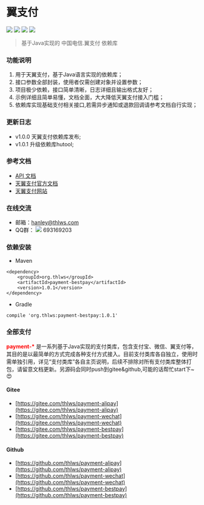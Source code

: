 翼支付
============
[![](https://img.shields.io/badge/release-v1.0.1-green.svg)](https://github.com/thlws/payment-bestpay)   [![](https://img.shields.io/badge/license-Apache--2-yellowgreen.svg)](https://www.apache.org/licenses/LICENSE-2.0.html)  [![](https://img.shields.io/badge/maven%20central-v1.0.1-orange.svg)](https://search.maven.org/artifact/org.thlws/payment-bestpay/1.0.1/jar) 
[![](https://img.shields.io/badge/jdk-1.7%2B-red.svg)](https://www.oracle.com/technetwork/java/javase/downloads/index.html)
> 基于Java实现的 中国电信.翼支付  依赖库

### 功能说明
1. 用于天翼支付，基于Java语言实现的依赖库；
2. 接口参数全部封装，使用者仅需创建对象并设置参数；
3. 项目极少依赖，接口简单清晰，日志详细且输出格式友好；
4. 示例详细且简单易懂，文档全面，大大降低天翼支付接入门槛；
5. 依赖库实现基础支付相关接口,若需异步通知或退款回调请参考文档自行实现；

### 更新日志
- v1.0.0 天翼支付依赖库发布;
- v1.0.1 升级依赖库hutool;

### 参考文档
- [API 文档](https://apidoc.gitee.com/thlws/payment-bestpay)
- [天翼支付官方文档](https://gitee.com/thlws/payment-bestpay/raw/master/docs/%E7%94%B5%E4%BF%A1%E7%BF%BC%E6%94%AF%E4%BB%98.pdf)
- [天翼支付网站](https://www.bestpay.com.cn)


### 在线交流
- 邮箱：hanley@thlws.com 
- QQ群：  [![](https://img.shields.io/badge/chat-on%20qq-red.svg)](//shang.qq.com/wpa/qunwpa?idkey=521df1fba7ef96db15c898e48feb26b6a82f6c2a60612154181b301febb30494) 693169203



### 依赖安装
- Maven
```
<dependency>
    <groupId>org.thlws</groupId>
    <artifactId>payment-bestpay</artifactId>
    <version>1.0.1</version>
</dependency>
```
- Gradle
```
compile 'org.thlws:payment-bestpay:1.0.1'
```


### 全部支付
<b style="color:red">payment-*</b> 是一系列基于Java实现的支付类库，包含支付宝、微信、翼支付等，其目的是以最简单的方式完成各种支付方式接入。目前支付类库各自独立，使用时需单独引用，详见“支付类库”各自主页说明，后续不排除对所有支付类库整体打包，请留意文档更新。另源码会同时push到gitee&github,可能的话帮忙start下~😍

#### Gitee
- [https://gitee.com/thlws/payment-alipay](https://gitee.com/thlws/payment-alipay)
- [https://gitee.com/thlws/payment-wechat](https://gitee.com/thlws/payment-wechat)
- [https://gitee.com/thlws/payment-bestpay](https://gitee.com/thlws/payment-bestpay)   
#### Github
- [https://github.com/thlws/payment-alipay](https://github.com/thlws/payment-alipay)
- [https://github.com/thlws/payment-wechat](https://github.com/thlws/payment-wechat)
- [https://github.com/thlws/payment-bestpay](https://github.com/thlws/payment-bestpay)   

